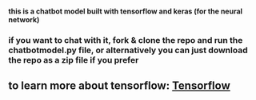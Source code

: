 #### this is a chatbot model built with tensorflow and keras (for the neural network)
### if you want to chat with it, fork & clone the repo and run the chatbotmodel.py file, or alternatively you can just download the repo as a zip file if you prefer
## to learn more about tensorflow: [Tensorflow](https://www.tensorflow.org/)
